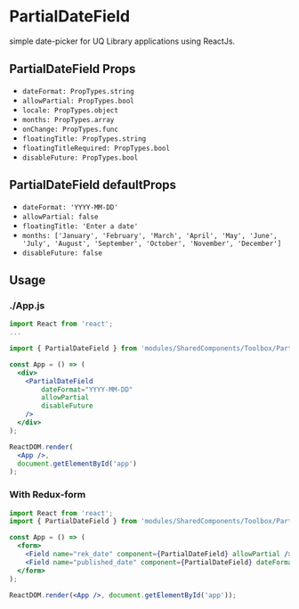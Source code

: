 # PartialDateField

simple date-picker for UQ Library applications using ReactJs.

## PartialDateField Props

- `dateFormat: PropTypes.string`
- `allowPartial: PropTypes.bool`
- `locale: PropTypes.object`
- `months: PropTypes.array`
- `onChange: PropTypes.func`
- `floatingTitle: PropTypes.string`
- `floatingTitleRequired: PropTypes.bool`
- `disableFuture: PropTypes.bool`

## PartialDateField defaultProps

- `dateFormat: 'YYYY-MM-DD'`
- `allowPartial: false`
- `floatingTitle: 'Enter a date'`
- `months: ['January', 'February', 'March', 'April', 'May', 'June', 'July', 'August', 'September', 'October', 'November', 'December']`
- `disableFuture: false`

## Usage

### ./App.js

```jsx harmony
import React from 'react';
...

import { PartialDateField } from 'modules/SharedComponents/Toolbox/PartialDate';

const App = () => (
  <div>
    <PartialDateField
        dateFormat="YYYY-MM-DD"
        allowPartial
        disableFuture
    />
  </div>
);

ReactDOM.render(
  <App />,
  document.getElementById('app')
);
```

### With Redux-form

```jsx harmony
import React from 'react';
import { PartialDateField } from 'modules/SharedComponents/Toolbox/PartialDate';

const App = () => (
  <form>
    <Field name="rek_date" component={PartialDateField} allowPartial />
    <Field name="published_date" component={PartialDateField} dateFormat="DD/MM/YYYY" />
  </form>
);

ReactDOM.render(<App />, document.getElementById('app'));
```
